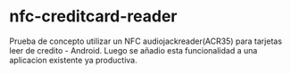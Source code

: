 # nfc-creditcard-reader
Prueba de concepto utilizar un NFC audiojackreader(ACR35) para tarjetas leer de credito - Android.
Luego se añadio esta funcionalidad a una aplicacion existente ya productiva.

